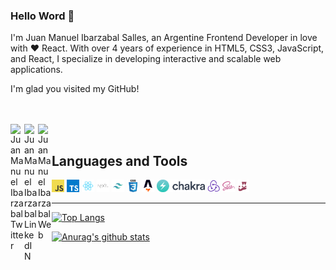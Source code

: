 ### Hello Word 👋

I'm Juan Manuel Ibarzabal Salles, an Argentine Frontend Developer in love with ♥ React. With over 4 years of experience in HTML5, CSS3, JavaScript, and React, I specialize in developing interactive and scalable web applications.

I'm glad you visited my GitHub!

<br />

<br />

<a href="https://twitter.juanmaPiojoso.com">
    <img
        align="left"
        alt="Juan Manuel Ibarzabal Twitter"
        width="22px"
        src="https://icongr.am/fontawesome/twitter.svg?size=128&color=D93A7D"
      />
</a>
<a href="https://www.linkedin.com/in/juan-manuel-ibarzabal/">
      <img
        align="left"
        alt="Juan Manuel Ibarzabal LinkedIN"
        width="22px"
        src="https://icongr.am/fontawesome/linkedin.svg?size=128&color=D93A7D"
      />
</a>
<a href="https://www.ibarzabal.ar/">
      <img
        align="left"
        alt="Juan Manuel Ibarzabal Web"
        width="22px"
        src="https://icongr.am/fontawesome/code.svg?size=128&color=D93A7D"
      />
</a>
    
<br/>

## Languages and Tools

<code><img height="20" src="https://raw.githubusercontent.com/github/explore/80688e429a7d4ef2fca1e82350fe8e3517d3494d/topics/javascript/javascript.png"></code>
<code><img height="20" src="https://raw.githubusercontent.com/github/explore/80688e429a7d4ef2fca1e82350fe8e3517d3494d/topics/typescript/typescript.png"></code>
<code><img height="20" src="https://raw.githubusercontent.com/github/explore/80688e429a7d4ef2fca1e82350fe8e3517d3494d/topics/react/react.png"></code>
<code><img height="20" src="https://raw.githubusercontent.com/github/explore/28b02bbc9ad9f7a503c43775aebeb515dc2da5fc/topics/nextjs/nextjs.png"></code>
<code><img height="20" src="https://raw.githubusercontent.com/github/explore/80688e429a7d4ef2fca1e82350fe8e3517d3494d/topics/tailwind/tailwind.png"></code>
<code><img height="20" src="https://raw.githubusercontent.com/github/explore/80688e429a7d4ef2fca1e82350fe8e3517d3494d/topics/css/css.png"></code>
<code><img height="20" src="https://raw.githubusercontent.com/github/explore/5cc0a03a302ec862c4aeac2a22a513ae31c35432/topics/astro/astro.png"></code>
<code><img height="20" src="https://raw.githubusercontent.com/chakra-ui/chakra-ui/main/logo/logo-colored@2x.png"></code>
<code><img height="20" src="https://raw.githubusercontent.com/github/explore/80688e429a7d4ef2fca1e82350fe8e3517d3494d/topics/redux/redux.png"></code>
<code><img height="20" src="https://raw.githubusercontent.com/github/explore/80688e429a7d4ef2fca1e82350fe8e3517d3494d/topics/sass/sass.png"></code>
<code><img height="20" src="https://raw.githubusercontent.com/github/explore/80688e429a7d4ef2fca1e82350fe8e3517d3494d/topics/jest/jest.png"></code>

---

[![Top Langs](https://github-readme-stats.vercel.app/api/top-langs/?username=ibarzabal-jm&layout=compact&show_icons=true&theme=radical&count_private=true)](https://github.com/anuraghazra/github-readme-stats)

[![Anurag's github stats](https://github-readme-stats.vercel.app/api?username=ibarzabal-jm&show_icons=true&theme=radical&?theme=merko&count_private=true)](https://github.com/anuraghazra/github-readme-stats)
